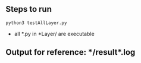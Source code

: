 #

## Steps to run

```shell
python3 testAllLayer.py
```

+ all \*.py in \*Layer/ are executable

## Output for reference: \*/result\*.log

